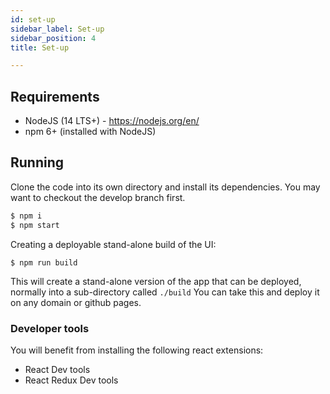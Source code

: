 ```yaml
---
id: set-up
sidebar_label: Set-up
sidebar_position: 4
title: Set-up

---
```

## Requirements

* NodeJS (14 LTS+) - https://nodejs.org/en/
* npm 6+ (installed with NodeJS)

## Running

Clone the code into its own directory and install its dependencies. You may want to checkout the develop branch
first.

```bash
$ npm i
$ npm start
```

Creating a deployable stand-alone build of the UI:

    $ npm run build

This will create a stand-alone version of the app that can be deployed, normally into a sub-directory called `./build`
You can take this and deploy it on any domain or github pages.

### Developer tools

You will benefit from installing the following react extensions:

* React Dev tools
* React Redux Dev tools